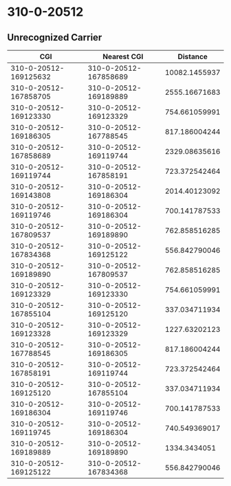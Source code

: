 # 310-0-20512
## Unrecognized Carrier


| CGI | Nearest CGI | Distance |
|-----|-------------|----------|
| 310-0-20512-169125632 | 310-0-20512-167858689 | 10082.1455937 |
| 310-0-20512-167858705 | 310-0-20512-169189889 | 2555.16671683 |
| 310-0-20512-169123330 | 310-0-20512-169123329 | 754.661059991 |
| 310-0-20512-169186305 | 310-0-20512-167788545 | 817.186004244 |
| 310-0-20512-167858689 | 310-0-20512-169119744 | 2329.08635616 |
| 310-0-20512-169119744 | 310-0-20512-167858191 | 723.372542464 |
| 310-0-20512-169143808 | 310-0-20512-169186304 | 2014.40123092 |
| 310-0-20512-169119746 | 310-0-20512-169186304 | 700.141787533 |
| 310-0-20512-167809537 | 310-0-20512-169189890 | 762.858516285 |
| 310-0-20512-167834368 | 310-0-20512-169125122 | 556.842790046 |
| 310-0-20512-169189890 | 310-0-20512-167809537 | 762.858516285 |
| 310-0-20512-169123329 | 310-0-20512-169123330 | 754.661059991 |
| 310-0-20512-167855104 | 310-0-20512-169125120 | 337.034711934 |
| 310-0-20512-169123328 | 310-0-20512-169123329 | 1227.63202123 |
| 310-0-20512-167788545 | 310-0-20512-169186305 | 817.186004244 |
| 310-0-20512-167858191 | 310-0-20512-169119744 | 723.372542464 |
| 310-0-20512-169125120 | 310-0-20512-167855104 | 337.034711934 |
| 310-0-20512-169186304 | 310-0-20512-169119746 | 700.141787533 |
| 310-0-20512-169119745 | 310-0-20512-169186304 | 740.549369017 |
| 310-0-20512-169189889 | 310-0-20512-169189890 | 1334.3434051 |
| 310-0-20512-169125122 | 310-0-20512-167834368 | 556.842790046 |
